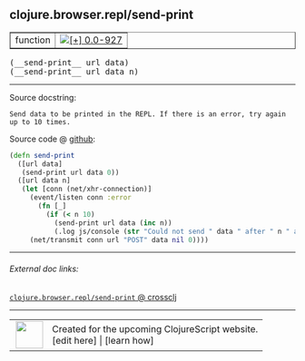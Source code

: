 ## clojure.browser.repl/send-print



 <table border="1">
<tr>
<td>function</td>
<td><a href="https://github.com/cljsinfo/cljs-api-docs/tree/0.0-927"><img valign="middle" alt="[+] 0.0-927" title="Added in 0.0-927" src="https://img.shields.io/badge/+-0.0--927-lightgrey.svg"></a> </td>
</tr>
</table>


 <samp>
(__send-print__ url data)<br>
</samp>
 <samp>
(__send-print__ url data n)<br>
</samp>

---





Source docstring:

```
Send data to be printed in the REPL. If there is an error, try again
up to 10 times.
```


Source code @ [github](https://github.com/clojure/clojurescript/blob/r3058/src/cljs/clojure/browser/repl.cljs#L63-L75):

```clj
(defn send-print
  ([url data]
   (send-print url data 0))
  ([url data n]
   (let [conn (net/xhr-connection)]
     (event/listen conn :error
       (fn [_]
         (if (< n 10)
           (send-print url data (inc n))
           (.log js/console (str "Could not send " data " after " n " attempts.")))))
     (net/transmit conn url "POST" data nil 0))))
```

<!--
Repo - tag - source tree - lines:

 <pre>
clojurescript @ r3058
└── src
    └── cljs
        └── clojure
            └── browser
                └── <ins>[repl.cljs:63-75](https://github.com/clojure/clojurescript/blob/r3058/src/cljs/clojure/browser/repl.cljs#L63-L75)</ins>
</pre>

-->

---



###### External doc links:

[`clojure.browser.repl/send-print` @ crossclj](http://crossclj.info/fun/clojure.browser.repl.cljs/send-print.html)<br>

---

 <table>
<tr><td>
<img valign="middle" align="right" width="48px" src="http://i.imgur.com/Hi20huC.png">
</td><td>
Created for the upcoming ClojureScript website.<br>
[edit here] | [learn how]
</td></tr></table>

[edit here]:https://github.com/cljsinfo/cljs-api-docs/blob/master/cljsdoc/clojure.browser.repl_send-print.cljsdoc
[learn how]:https://github.com/cljsinfo/cljs-api-docs/wiki/cljsdoc-files

<!--

This information was too distracting to show to readers, but I'll leave it
commented here since it is helpful to:

- pretty-print the data used to generate this document
- and show how to retrieve that data



The API data for this symbol:

```clj
{:ns "clojure.browser.repl",
 :name "send-print",
 :signature ["[url data]" "[url data n]"],
 :history [["+" "0.0-927"]],
 :type "function",
 :full-name-encode "clojure.browser.repl_send-print",
 :source {:code "(defn send-print\n  ([url data]\n   (send-print url data 0))\n  ([url data n]\n   (let [conn (net/xhr-connection)]\n     (event/listen conn :error\n       (fn [_]\n         (if (< n 10)\n           (send-print url data (inc n))\n           (.log js/console (str \"Could not send \" data \" after \" n \" attempts.\")))))\n     (net/transmit conn url \"POST\" data nil 0))))",
          :title "Source code",
          :repo "clojurescript",
          :tag "r3058",
          :filename "src/cljs/clojure/browser/repl.cljs",
          :lines [63 75]},
 :full-name "clojure.browser.repl/send-print",
 :docstring "Send data to be printed in the REPL. If there is an error, try again\nup to 10 times."}

```

Retrieve the API data for this symbol:

```clj
;; from Clojure REPL
(require '[clojure.edn :as edn])
(-> (slurp "https://raw.githubusercontent.com/cljsinfo/cljs-api-docs/catalog/cljs-api.edn")
    (edn/read-string)
    (get-in [:symbols "clojure.browser.repl/send-print"]))
```

-->

